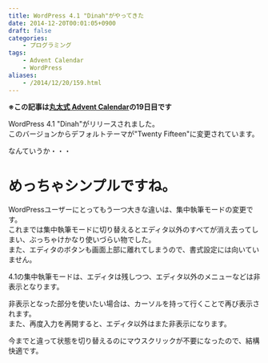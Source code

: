 ```yaml
---
title: WordPress 4.1 "Dinah"がやってきた
date: 2014-12-20T00:01:05+0900
draft: false
categories: 
    - プログラミング
tags:
    - Advent Calendar
    - WordPress
aliases:
    - /2014/12/20/159.html
---
```


<p><strong>※この記事は<a href="http://www.adventar.org/calendars/402">丸太式 Advent Calendar</a>の19日目です</strong></p>
<p>WordPress 4.1 "Dinah"がリリースされました。<br>
このバージョンからデフォルトテーマが"Twenty Fifteen"に変更されています。</p>
<p>なんていうか・・・</p>
<h1>めっちゃシンプルですね。</h1>
<p>WordPressユーザーにとってもう一つ大きな違いは、集中執筆モードの変更です。<br>
これまでは集中執筆モードに切り替えるとエディタ以外のすべてが消え去ってしまい、ぶっちゃけかなり使いづらい物でした。<br>
また、エディタのボタンも画面上部に離れてしまうので、書式設定には向いていません。</p>
<p>4.1の集中執筆モードは、エディタは残しつつ、エディタ以外のメニューなどは非表示となります。</p>
<p>非表示となった部分を使いたい場合は、カーソルを持って行くことで再び表示されます。<br>
また、再度入力を再開すると、エディタ以外はまた非表示になります。</p>
<p>今までと違って状態を切り替えるのにマウスクリックが不要になったので、結構快適です。</p>
